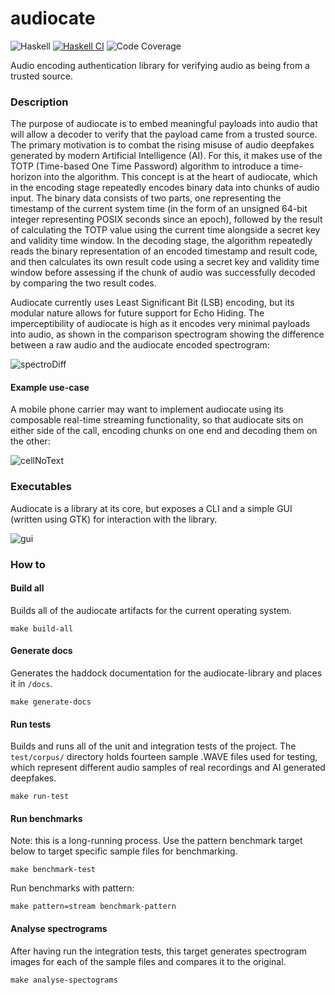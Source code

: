 # audiocate

![Haskell](https://img.shields.io/badge/Haskell-5e5086?style=for-the-badge&logo=haskell&logoColor=white) [![Haskell CI](https://github.com/eldr-io/audiocate/actions/workflows/haskell.yml/badge.svg)](https://github.com/eldr-io/audiocate/actions/workflows/haskell.yml) ![Code Coverage](https://img.shields.io/badge/Code%20Coverage%20-%2094%25%20-%2094%25)


Audio encoding authentication library for verifying audio as being from a trusted source.

### Description

The purpose of audiocate is to embed meaningful payloads into audio that will allow a decoder to
verify that the payload came from a trusted source. The primary motivation is to combat the rising misuse of audio deepfakes generated by modern Artificial Intelligence (AI). 
For this, it makes use of the TOTP (Time-based One Time Password) algorithm to
introduce a time-horizon into the algorithm. This concept is at the heart of audiocate, which in the
encoding stage repeatedly encodes binary data into chunks of audio input. The binary data consists of
two parts, one representing the timestamp of the current system time (in the form of an unsigned 64-bit
integer representing POSIX seconds since an epoch), followed by the result of calculating the TOTP value
using the current time alongside a secret key and validity time window. In the decoding stage, the
algorithm repeatedly reads the binary representation of an encoded timestamp and result code, and
then calculates its own result code using a secret key and validity time window before assessing if the
chunk of audio was successfully decoded by comparing the two result codes.

Audiocate currently uses Least Significant Bit (LSB) encoding, but its modular nature allows for future support for Echo Hiding. The imperceptibility of audiocate is high as it encodes very minimal payloads into audio, as shown in the comparison spectrogram showing the difference between a raw audio and the audiocate encoded spectrogram:

![spectroDiff](https://github.com/eldr-io/audiocate/assets/83576392/917af028-e869-4439-b3bd-b6d2e2b5c182)

#### Example use-case
A mobile phone carrier may want to implement audiocate using its composable real-time streaming
functionality, so that audiocate sits on either side of the call, encoding chunks on one end and
decoding them on the other:

![cellNoText](https://github.com/eldr-io/audiocate/assets/83576392/daa5e686-e2a3-4a3e-97c8-9b3128a2aa5c)

### Executables

Audiocate is a library at its core, but exposes a CLI and a simple GUI (written using GTK) for interaction with the library.

![gui](https://github.com/eldr-io/audiocate/assets/83576392/17b4a6e2-8293-4298-8efd-7d28155848a1)

### How to
#### Build all
Builds all of the audiocate artifacts for the current operating system.
```
make build-all
```
#### Generate docs
Generates the haddock documentation for the audiocate-library and places it in `/docs`.
```
make generate-docs
```

#### Run tests
Builds and runs all of the unit and integration tests of the project. The `test/corpus/` directory holds fourteen sample .WAVE files used for testing, which represent different audio samples of real recordings and AI generated deepfakes.
```
make run-test
```

#### Run benchmarks
Note: this is a long-running process. Use the pattern benchmark target below to target specific sample files for benchmarking.
```
make benchmark-test
```
Run benchmarks with pattern:
```
make pattern=stream benchmark-pattern
```
#### Analyse spectrograms
After having run the integration tests, this target generates spectrogram images for each of the sample files and compares it to the original.
```
make analyse-spectograms
```
